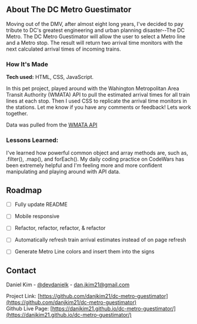 ## About The DC Metro Guestimator

Moving out of the DMV, after almost eight long years, I've decided to pay tribute to DC's greatest engineering and urban planning disaster--The DC Metro. The DC Metro Guestimator will allow the user to select a Metro line and a Metro stop. The result will return two arrival time monitors with the next calculated arrival times of incoming trains.


### How It's Made

**Tech used:** HTML, CSS, JavaScript. <br>

In this pet project, played around with the Wahington Metropolitan Area Transit Authority (WMATA) API to pull the estimated arrival times for all train lines at each stop. Then I used CSS to replicate the arrival time monitors in the stations. Let me know if you have any comments or feedback! Lets work together. <br>

Data was pulled from the [WMATA API](https://developer.wmata.com/)

### Lessons Learned:

I've learned how powerful common object and array methods are, such as, .filter(), .map(), and forEach(). My daily coding practice on CodeWars has been extremely helpful and I'm feeling more and more confident manipulating and playing around with API data.

## Roadmap

- [ ] Fully update README
- [ ] Mobile responsive
- [ ] Refactor, refactor, refactor, & refactor
- [ ] Automatically refresh train arrival estimates instead of on page refresh
- [ ] Generate Metro Line colors and insert them into the signs


<!-- CONTACT -->
## Contact

Daniel Kim - [@devdanielk](https://twitter.com/devdanielk) - dan.jkim21@gmail.com

Project Link: [https://github.com/danjkim21/dc-metro-guestimator](https://github.com/danjkim21/dc-metro-guestimator) 
<br>
Github Live Page: [https://danjkim21.github.io/dc-metro-guestimator/](https://danjkim21.github.io/dc-metro-guestimator/)
